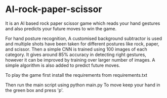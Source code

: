 # AI-rock-paper-scissor
It is an AI based rock paper scissor game which reads your hand gestures and also predicts your future moves to win the game.

For hand posture recognition, A customised background subtractor is used and multiple shots have been taken for different postures like rock, paper, and scissor. Then a simple CNN is trained using 100 images of each category. It gives around 85% accuracy in detecting right gestures, however it can be improved by training over larger number of images. A simple algorithm is also added to predict future moves.

To play the game first install the requirements from requirements.txt

Then run the main script using python main.py
To move keep your hand in the green box and press 'p'.

